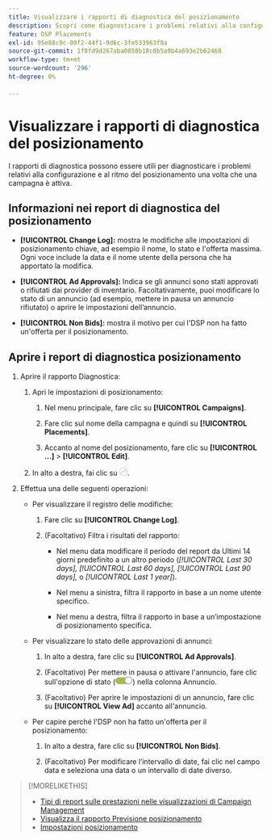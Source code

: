 ```yaml
---
title: Visualizzare i rapporti di diagnostica del posizionamento
description: Scopri come diagnosticare i problemi relativi alla configurazione e alla velocità del posizionamento.
feature: DSP Placements
exl-id: 95e88c9c-09f2-44f1-9d6c-3fe533963f9a
source-git-commit: 1f8fd9d267aba0858b18c0b5a9b4a693e2b62468
workflow-type: tm+mt
source-wordcount: '296'
ht-degree: 0%

---
```


# Visualizzare i rapporti di diagnostica del posizionamento

<!-- Does this really belong in the Campaign Management > Reports section or in the Placements section? -->

I rapporti di diagnostica possono essere utili per diagnosticare i problemi relativi alla configurazione e al ritmo del posizionamento una volta che una campagna è attiva.

## Informazioni nei report di diagnostica del posizionamento

* **[!UICONTROL Change Log]:** mostra le modifiche alle impostazioni di posizionamento chiave, ad esempio il nome, lo stato e l&#39;offerta massima. Ogni voce include la data e il nome utente della persona che ha apportato la modifica.

* **[!UICONTROL Ad Approvals]:** Indica se gli annunci sono stati approvati o rifiutati dai provider di inventario. Facoltativamente, puoi modificare lo stato di un annuncio (ad esempio, mettere in pausa un annuncio rifiutato) o aprire le impostazioni dell’annuncio.

* **[!UICONTROL Non Bids]:** mostra il motivo per cui l&#39;DSP non ha fatto un&#39;offerta per il posizionamento.

## Aprire i report di diagnostica posizionamento

1. Aprire il rapporto Diagnostica:

   1. Apri le impostazioni di posizionamento:

      1. Nel menu principale, fare clic su **[!UICONTROL Campaigns]**.

      1. Fare clic sul nome della campagna e quindi su **[!UICONTROL Placements]**.

      1. Accanto al nome del posizionamento, fare clic su **[!UICONTROL ...]** > **[!UICONTROL Edit]**.

   1. In alto a destra, fai clic su ![Diagnostica posizionamento](/help/dsp/assets/placement-diagnostics.png).

1. Effettua una delle seguenti operazioni:

   * Per visualizzare il registro delle modifiche:

      1. Fare clic su **[!UICONTROL Change Log]**.

      1. (Facoltativo) Filtra i risultati del rapporto:

         * Nel menu data modificare il periodo del report da Ultimi 14 giorni predefinito a un altro periodo (*[!UICONTROL Last 30 days],* *[!UICONTROL Last 60 days],* *[!UICONTROL Last 90 days],* o *[!UICONTROL Last 1 year]*).

         * Nel menu a sinistra, filtra il rapporto in base a un nome utente specifico.

         * Nel menu a destra, filtra il rapporto in base a un’impostazione di posizionamento specifica.

   * Per visualizzare lo stato delle approvazioni di annunci:

      1. In alto a destra, fare clic su **[!UICONTROL Ad Approvals]**.

      1. (Facoltativo) Per mettere in pausa o attivare l&#39;annuncio, fare clic sull&#39;opzione di stato (![Opzione di stato](/help/dsp/assets/status-switch.png)) nella colonna Annuncio.

      1. (Facoltativo) Per aprire le impostazioni di un annuncio, fare clic su **[!UICONTROL View Ad]** accanto all&#39;annuncio.

   * Per capire perché l&#39;DSP non ha fatto un&#39;offerta per il posizionamento:

      1. In alto a destra, fare clic su **[!UICONTROL Non Bids]**.

      1. (Facoltativo) Per modificare l’intervallo di date, fai clic nel campo data e seleziona una data o un intervallo di date diverso.

<!-- Later, add link to >* Definitions for NBRs (Reading No Bid Reports (NBRs)) -->

>[!MORELIKETHIS]
>
>* [Tipi di report sulle prestazioni nelle visualizzazioni di Campaign Management](campaign-reports-about.md)
>* [Visualizza il rapporto Previsione posizionamento](/help/dsp/campaign-management/reports/placement-forecast.md)
>* [Impostazioni posizionamento](/help/dsp/campaign-management/placements/placement-settings.md)
